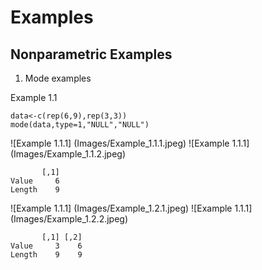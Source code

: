 # Examples

## Nonparametric Examples

1. Mode examples

Example 1.1
```language-R
data<-c(rep(6,9),rep(3,3))
mode(data,type=1,"NULL","NULL")
```

![Example 1.1.1] (Images/Example_1.1.1.jpeg) 
![Example 1.1.1] (Images/Example_1.1.2.jpeg)

```
       [,1]
Value     6
Length    9
```



![Example 1.1.1] (Images/Example_1.2.1.jpeg)
![Example 1.1.1] (Images/Example_1.2.2.jpeg)
```
       [,1] [,2]
Value     3    6
Length    9    9
```
